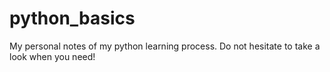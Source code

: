 # python_basics
My personal notes of my python learning process. Do not hesitate to take a look when you need!
